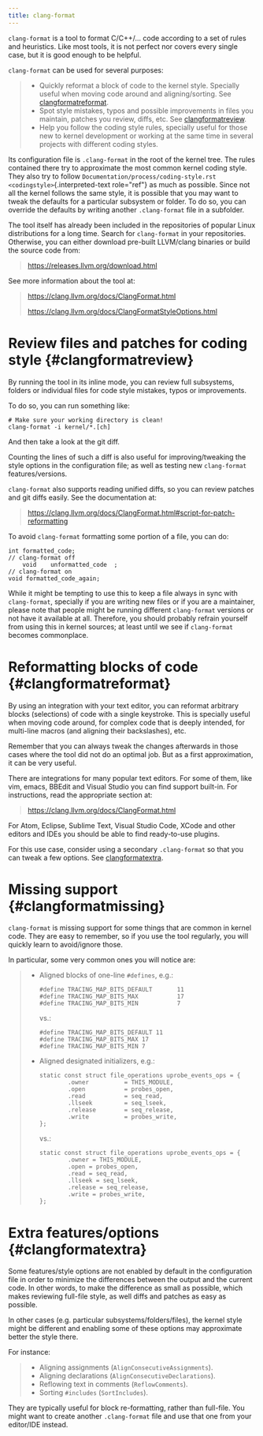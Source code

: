 ```yaml
---
title: clang-format
---
```


`clang-format` is a tool to format C/C++/\... code according to a set of rules and heuristics. Like most tools, it is not perfect nor covers every single case, but it is good enough to be helpful.

`clang-format` can be used for several purposes:

> -   Quickly reformat a block of code to the kernel style. Specially useful when moving code around and aligning/sorting. See [clangformatreformat](#clangformatreformat).
> -   Spot style mistakes, typos and possible improvements in files you maintain, patches you review, diffs, etc. See [clangformatreview](#clangformatreview).
> -   Help you follow the coding style rules, specially useful for those new to kernel development or working at the same time in several projects with different coding styles.

Its configuration file is `.clang-format` in the root of the kernel tree. The rules contained there try to approximate the most common kernel coding style. They also try to follow `Documentation/process/coding-style.rst <codingstyle>`{.interpreted-text role="ref"} as much as possible. Since not all the kernel follows the same style, it is possible that you may want to tweak the defaults for a particular subsystem or folder. To do so, you can override the defaults by writing another `.clang-format` file in a subfolder.

The tool itself has already been included in the repositories of popular Linux distributions for a long time. Search for `clang-format` in your repositories. Otherwise, you can either download pre-built LLVM/clang binaries or build the source code from:

> <https://releases.llvm.org/download.html>

See more information about the tool at:

> <https://clang.llvm.org/docs/ClangFormat.html>
>
> <https://clang.llvm.org/docs/ClangFormatStyleOptions.html>

# Review files and patches for coding style {#clangformatreview}

By running the tool in its inline mode, you can review full subsystems, folders or individual files for code style mistakes, typos or improvements.

To do so, you can run something like:

    # Make sure your working directory is clean!
    clang-format -i kernel/*.[ch]

And then take a look at the git diff.

Counting the lines of such a diff is also useful for improving/tweaking the style options in the configuration file; as well as testing new `clang-format` features/versions.

`clang-format` also supports reading unified diffs, so you can review patches and git diffs easily. See the documentation at:

> <https://clang.llvm.org/docs/ClangFormat.html#script-for-patch-reformatting>

To avoid `clang-format` formatting some portion of a file, you can do:

    int formatted_code;
    // clang-format off
        void    unformatted_code  ;
    // clang-format on
    void formatted_code_again;

While it might be tempting to use this to keep a file always in sync with `clang-format`, specially if you are writing new files or if you are a maintainer, please note that people might be running different `clang-format` versions or not have it available at all. Therefore, you should probably refrain yourself from using this in kernel sources; at least until we see if `clang-format` becomes commonplace.

# Reformatting blocks of code {#clangformatreformat}

By using an integration with your text editor, you can reformat arbitrary blocks (selections) of code with a single keystroke. This is specially useful when moving code around, for complex code that is deeply intended, for multi-line macros (and aligning their backslashes), etc.

Remember that you can always tweak the changes afterwards in those cases where the tool did not do an optimal job. But as a first approximation, it can be very useful.

There are integrations for many popular text editors. For some of them, like vim, emacs, BBEdit and Visual Studio you can find support built-in. For instructions, read the appropriate section at:

> <https://clang.llvm.org/docs/ClangFormat.html>

For Atom, Eclipse, Sublime Text, Visual Studio Code, XCode and other editors and IDEs you should be able to find ready-to-use plugins.

For this use case, consider using a secondary `.clang-format` so that you can tweak a few options. See [clangformatextra](#clangformatextra).

# Missing support {#clangformatmissing}

`clang-format` is missing support for some things that are common in kernel code. They are easy to remember, so if you use the tool regularly, you will quickly learn to avoid/ignore those.

In particular, some very common ones you will notice are:

> -   Aligned blocks of one-line `#defines`, e.g.:
>
>         #define TRACING_MAP_BITS_DEFAULT       11
>         #define TRACING_MAP_BITS_MAX           17
>         #define TRACING_MAP_BITS_MIN           7
>
>     vs.:
>
>         #define TRACING_MAP_BITS_DEFAULT 11
>         #define TRACING_MAP_BITS_MAX 17
>         #define TRACING_MAP_BITS_MIN 7
>
> -   Aligned designated initializers, e.g.:
>
>         static const struct file_operations uprobe_events_ops = {
>                 .owner          = THIS_MODULE,
>                 .open           = probes_open,
>                 .read           = seq_read,
>                 .llseek         = seq_lseek,
>                 .release        = seq_release,
>                 .write          = probes_write,
>         };
>
>     vs.:
>
>         static const struct file_operations uprobe_events_ops = {
>                 .owner = THIS_MODULE,
>                 .open = probes_open,
>                 .read = seq_read,
>                 .llseek = seq_lseek,
>                 .release = seq_release,
>                 .write = probes_write,
>         };

# Extra features/options {#clangformatextra}

Some features/style options are not enabled by default in the configuration file in order to minimize the differences between the output and the current code. In other words, to make the difference as small as possible, which makes reviewing full-file style, as well diffs and patches as easy as possible.

In other cases (e.g. particular subsystems/folders/files), the kernel style might be different and enabling some of these options may approximate better the style there.

For instance:

> -   Aligning assignments (`AlignConsecutiveAssignments`).
> -   Aligning declarations (`AlignConsecutiveDeclarations`).
> -   Reflowing text in comments (`ReflowComments`).
> -   Sorting `#includes` (`SortIncludes`).

They are typically useful for block re-formatting, rather than full-file. You might want to create another `.clang-format` file and use that one from your editor/IDE instead.
